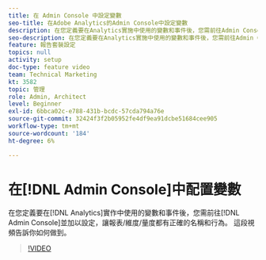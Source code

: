 ```yaml
---
title: 在 Admin Console 中設定變數
seo-title: 在Adobe Analytics的Admin Console中設定變數
description: 在您定義要在Analytics實施中使用的變數和事件後，您需前往Admin Console中並加以設定，讓報表/維度/量度都有正確的名稱和行為。 這段視頻告訴你如何做到。
seo-description: 在您定義要在Analytics實施中使用的變數和事件後，您需前往Admin Console中並加以設定，讓報表/維度/量度都有正確的名稱和行為。 這段視頻告訴你如何做到。 Adobe Analytics
feature: 報告套裝設定
topics: null
activity: setup
doc-type: feature video
team: Technical Marketing
kt: 3582
topic: 管理
role: Admin, Architect
level: Beginner
exl-id: 6bbca02c-e788-431b-bcdc-57cda794a76e
source-git-commit: 32424f3f2b05952fe4df9ea91dcbe51684cee905
workflow-type: tm+mt
source-wordcount: '184'
ht-degree: 6%

---
```


# 在[!DNL Admin Console]中配置變數

在您定義要在[!DNL Analytics]實作中使用的變數和事件後，您需前往[!DNL Admin Console]並加以設定，讓報表/維度/量度都有正確的名稱和行為。 這段視頻告訴你如何做到。

>[!VIDEO](https://video.tv.adobe.com/v/28755/?quality=12)
